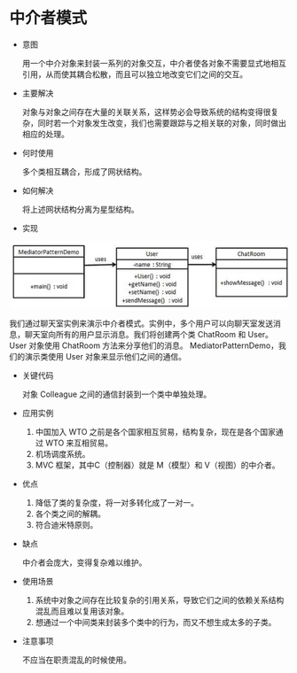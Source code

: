 # 中介者模式
* 意图
    
    用一个中介对象来封装一系列的对象交互，中介者使各对象不需要显式地相互引用，从而使其耦合松散，而且可以独立地改变它们之间的交互。
* 主要解决

    对象与对象之间存在大量的关联关系，这样势必会导致系统的结构变得很复杂，同时若一个对象发生改变，我们也需要跟踪与之相关联的对象，同时做出相应的处理。
* 何时使用

    多个类相互耦合，形成了网状结构。
* 如何解决

    将上述网状结构分离为星型结构。
* 实现

![](image/struct.jpg)

我们通过聊天室实例来演示中介者模式。实例中，多个用户可以向聊天室发送消息，聊天室向所有的用户显示消息。我们将创建两个类 ChatRoom 和 User。User 对象使用 ChatRoom 方法来分享他们的消息。
MediatorPatternDemo，我们的演示类使用 User 对象来显示他们之间的通信。
* 关键代码

    对象 Colleague 之间的通信封装到一个类中单独处理。
* 应用实例
    1. 中国加入 WTO 之前是各个国家相互贸易，结构复杂，现在是各个国家通过 WTO 来互相贸易。 
    2. 机场调度系统。 
    3. MVC 框架，其中C（控制器）就是 M（模型）和 V（视图）的中介者。
* 优点
    
    1. 降低了类的复杂度，将一对多转化成了一对一。 
    2. 各个类之间的解耦。 
    3. 符合迪米特原则。
* 缺点
    
    中介者会庞大，变得复杂难以维护。
* 使用场景
    
    1. 系统中对象之间存在比较复杂的引用关系，导致它们之间的依赖关系结构混乱而且难以复用该对象。 
    2. 想通过一个中间类来封装多个类中的行为，而又不想生成太多的子类。
* 注意事项

    不应当在职责混乱的时候使用。